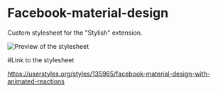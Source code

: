 # Facebook-material-design
Custom stylesheet for the "Stylish" extension.

![Preview of the stylesheet](https://userstyles.org/style_screenshots/135965_after.jpeg?r=1487941802)

#Link to the stylesheet

https://userstyles.org/styles/135965/facebook-material-design-with-animated-reactions
